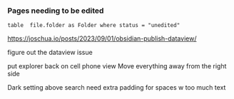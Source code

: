 
### Pages needing to be edited 

```dataview 
table  file.folder as Folder where status = "unedited"

```


https://joschua.io/posts/2023/09/01/obsidian-publish-dataview/

figure out the dataview issue 

put explorer back on cell phone view 
Move everything away from the right side 

Dark setting above search 
need extra padding for spaces w too much text 
